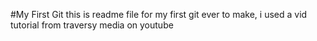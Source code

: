 #My First Git
this is readme file for my first git ever to make, i used a vid tutorial from traversy media on youtube